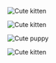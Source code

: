 ![Cute kitten](https://placekitten.com/300/200)

![Cute kitten](https://placekitten.com/200/300)

![Cute puppy](https://place-puppy.com/300x200)

![Cute kitten](https://placekitten.com/300/200)